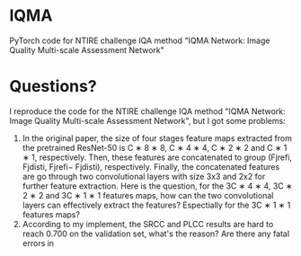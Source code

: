# IQMA
PyTorch code for NTIRE challenge IQA method "IQMA Network: Image Quality Multi-scale Assessment Network"

# Questions?
I reproduce the code for the NTIRE challenge IQA method "IQMA Network: Image Quality Multi-scale Assessment Network", but I got some problems:
1. In the original paper, the size of four stages feature maps extracted from the pretrained ResNet-50 is C ∗ 8 ∗ 8, C ∗ 4 ∗ 4, C ∗ 2 ∗ 2 and C ∗ 1 ∗ 1, respectively. Then, these features are concatenated to group (Fjrefi, Fjdisti, Fjrefi− Fjdisti), respectively. Finally, the concatenated features are go through two convolutional layers with size 3x3 and 2x2 for further feature extraction. Here is the question, for the 3C ∗ 4 ∗ 4, 3C ∗ 2 ∗ 2 and 3C ∗ 1 ∗ 1 features maps, how can the two convolutional layers can effectively extract the features? Espectially for the 3C ∗ 1 ∗ 1 features maps? 
2. According to my implement, the SRCC and PLCC results are hard to reach 0.700 on the validation set, what's the reason? Are there any fatal errors in
